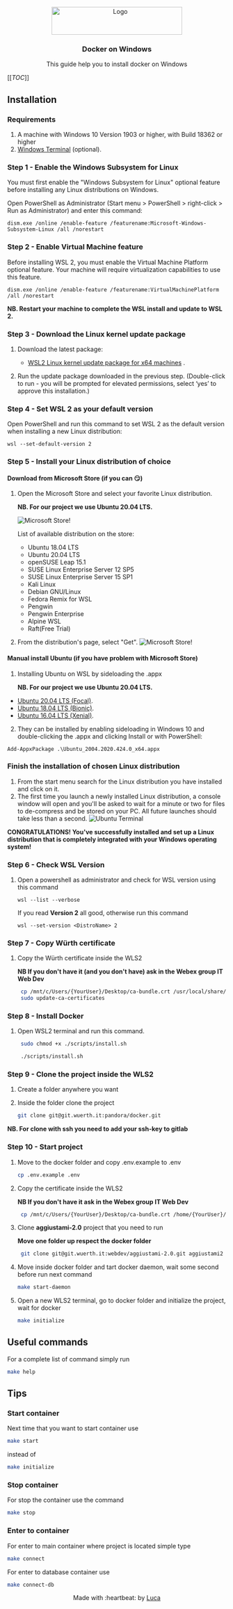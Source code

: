 <!-- PROJECT LOGO -->
<br />
<div align="center">
  <a href="https://github.com/othneildrew/Best-README-Template">
    <img src="https://upload.wikimedia.org/wikipedia/en/thumb/7/7e/W%C3%BCrth_logo.svg/300px-W%C3%BCrth_logo.svg.png" alt="Logo" width="300" height="64">
  </a>

<h3 align="center">Docker on Windows</h3>

   <p align="center">
      This guide help you to install docker on Windows
      <br/>
   </p>
</div>

<!-- TABLE OF CONTENTS -->
[[_TOC_]]

## Installation

### Requirements

1. A machine with Windows 10 Version 1903 or higher, with Build 18362 or higher
2. [Windows Terminal](https://github.com/microsoft/terminal/releases) (optional).

### Step 1 - Enable the Windows Subsystem for Linux

You must first enable the "Windows Subsystem for Linux" optional feature before installing any Linux distributions on
Windows.

Open PowerShell as Administrator (Start menu > PowerShell > right-click > Run as Administrator) and enter this command:

```
dism.exe /online /enable-feature /featurename:Microsoft-Windows-Subsystem-Linux /all /norestart
```

### Step 2 - Enable Virtual Machine feature

Before installing WSL 2, you must enable the Virtual Machine Platform optional feature. Your machine will require
virtualization capabilities to use this feature.

```
dism.exe /online /enable-feature /featurename:VirtualMachinePlatform /all /norestart
```

**NB. Restart your machine to complete the WSL install and update to WSL 2.**

### Step 3 - Download the Linux kernel update package

1. Download the latest package:
    - [WSL2 Linux kernel update package for x64 machines](https://wslstorestorage.blob.core.windows.net/wslblob/wsl_update_x64.msi)
      .


2. Run the update package downloaded in the previous step. (Double-click to run - you will be prompted for elevated
   permissions, select ‘yes’ to approve this installation.)

### Step 4 - Set WSL 2 as your default version

Open PowerShell and run this command to set WSL 2 as the default version when installing a new Linux distribution:

```
wsl --set-default-version 2
```

### Step 5 - Install your Linux distribution of choice

#### Download from Microsoft Store (if you can :smirk:)

1. Open the Microsoft Store and select your favorite Linux distribution.

   **NB. For our project we use Ubuntu 20.04 LTS.**

   ![Microsoft Store!](https://docs.microsoft.com/en-us/windows/wsl/media/store.png "Microsoft Store")

   List of available distribution on the store:
    - Ubuntu 18.04 LTS
    - Ubuntu 20.04 LTS
    - openSUSE Leap 15.1
    - SUSE Linux Enterprise Server 12 SP5
    - SUSE Linux Enterprise Server 15 SP1
    - Kali Linux
    - Debian GNU/Linux
    - Fedora Remix for WSL
    - Pengwin
    - Pengwin Enterprise
    - Alpine WSL
    - Raft(Free Trial)


2. From the distribution's page, select "Get".
   ![Microsoft Store!](https://docs.microsoft.com/en-us/windows/wsl/media/ubuntustore.png "Microsoft Store Ubuntu")

#### Manual install Ubuntu (if you have problem with Microsoft Store)

1. Installing Ubuntu on WSL by sideloading the .appx

   **NB. For our project we use Ubuntu 20.04 LTS.**


- [Ubuntu 20.04 LTS (Focal)](https://aka.ms/wslubuntu2004).
- [Ubuntu 18.04 LTS (Bionic)](https://aka.ms/wsl-ubuntu-1804).
- [Ubuntu 16.04 LTS (Xenial)](https://aka.ms/wsl-ubuntu-1604).

2. They can be installed by enabling sideloading in Windows 10 and double-clicking the .appx and clicking Install or
   with PowerShell:

```
Add-AppxPackage .\Ubuntu_2004.2020.424.0_x64.appx
```

### Finish the installation of chosen Linux distribution

1. From the start menu search for the Linux distribution you have installed and click on it.
2. The first time you launch a newly installed Linux distribution, a console window will open and you'll be asked to
   wait for a minute or two for files to de-compress and be stored on your PC. All future launches should take less than
   a second.
   ![Ubuntu Terminal](https://docs.microsoft.com/en-us/windows/wsl/media/ubuntuinstall.png "Ubuntu Terminal")

**CONGRATULATIONS! You've successfully installed and set up a Linux distribution that is completely integrated with your
Windows operating system!**

### Step 6 - Check WSL Version

1. Open a powershell as administrator and check for WSL version using this command

   ```
   wsl --list --verbose
   ```
   If you read **Version 2** all good, otherwise run this command

   ```
   wsl --set-version <DistroName> 2
   ```

### Step 7 - Copy Würth certificate

1. Copy the Würth certificate inside the WLS2

   **NB If you don't have it (and you don't have) ask in the Webex group IT Web Dev**
   ```bash
    cp /mnt/c/Users/{YourUser}/Desktop/ca-bundle.crt /usr/local/share/ca-certificates/ca-bundle.crt
    sudo update-ca-certificates
   ```


### Step 8 - Install Docker

1. Open WSL2 terminal and run this command.

   ```bash
    sudo chmod +x ./scripts/install.sh
   ```
   ```bash
    ./scripts/install.sh
   ```

### Step 9 - Clone the project inside the WLS2

1. Create a folder anywhere you want
2. Inside the folder clone the project

   ```bash
   git clone git@git.wuerth.it:pandora/docker.git
   ```

**NB. For clone with ssh you need to add your ssh-key to gitlab**

### Step 10 - Start project

1. Move to the docker folder and copy .env.example to .env
    ```bash
    cp .env.example .env
    ```

2. Copy the certificate inside the WLS2

   **NB If you don't have it ask in the Webex group IT Web Dev**
   ```bash
    cp /mnt/c/Users/{YourUser}/Desktop/ca-bundle.crt /home/{YourUser}/{FolderCreated}/docker/php/ca_bundle.crt
   ```

3. Clone **aggiustami-2.0** project that you need to run

   **Move one folder up respect the docker folder**
   ```bash
    git clone git@git.wuerth.it:webdev/aggiustami-2.0.git aggiustami2
   ```

4. Move inside docker folder and tart docker daemon, wait some second before run next command
    ```bash
    make start-daemon
    ```

5. Open a new WLS2 terminal, go to docker folder and initialize the project, wait for docker 
    ```bash
    make initialize
    ```
   
## Useful commands
For a complete list of command simply run
```bash
make help
```

## Tips

### Start container
Next time that you want to start container use 
```bash
make start
```
instead of
```bash
make initialize
```

### Stop container
For stop the container use the command 
```bash
make stop
```

### Enter to container 
For enter to main container where project is located simple type
```bash
make connect
```
For enter to database container use
```bash
make connect-db
```

<div align="center">Made with :heartbeat: by <a href="https://git.wuerth.it/luca.zangheri">Luca</a></div>
